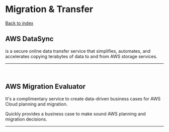# Migration & Transfer

[Back to index](Index.md)

## AWS DataSync

is a secure online data transfer service that simplifies, automates, and accelerates copying terabytes of data to and from AWS storage services.

---

</br>

## AWS Migration Evaluator

It's a complimentary service to create data-driven business cases for AWS Cloud planning and migration.

Quickly provides a business case to make sound AWS planning and migration decisions.

---

</br>
